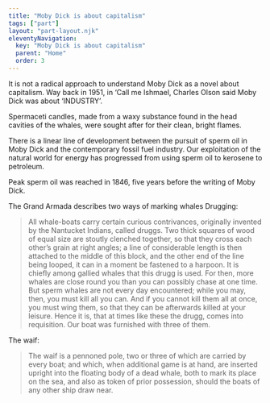 ```yaml
---
title: "Moby Dick is about capitalism"
tags: ["part"]
layout: "part-layout.njk"
eleventyNavigation:
  key: "Moby Dick is about capitalism"
  parent: "Home"
  order: 3
---
```


It is not a radical approach to understand Moby Dick as a novel about capitalism.  Way back in 1951, in ‘Call me Ishmael, Charles Olson said Moby Dick was about ‘INDUSTRY’.

Spermaceti candles, made from a waxy substance found in the head cavities of the whales, were sought after for their clean, bright flames.

There is a linear line of development between the pursuit of sperm oil in Moby Dick and the contemporary fossil fuel industry.
Our exploitation of the natural world for energy has progressed from using sperm oil to kerosene to petroleum.

Peak sperm oil was reached in 1846, five years before the writing of Moby Dick.

The Grand Armada describes two ways of marking whales
Drugging:

> All whale-boats carry certain curious contrivances, originally invented by the Nantucket Indians, called druggs. Two thick squares of wood of equal size are stoutly clenched together, so that they cross each other’s grain at right angles; a line of considerable length is then attached to the middle of this block, and the other end of the line being looped, it can in a moment be fastened to a harpoon. It is chiefly among gallied whales that this drugg is used. For then, more whales are close round you than you can possibly chase at one time. But sperm whales are not every day encountered; while you may, then, you must kill all you can. And if you cannot kill them all at once, you must wing them, so that they can be afterwards killed at your leisure. Hence it is, that at times like these the drugg, comes into requisition. Our boat was furnished with three of them.

The waif:
> The waif is a pennoned pole, two or three of which are carried by every boat; and which, when additional game is at hand, are inserted upright into the floating body of a dead whale, both to mark its place on the sea, and also as token of prior possession, should the boats of any other ship draw near.